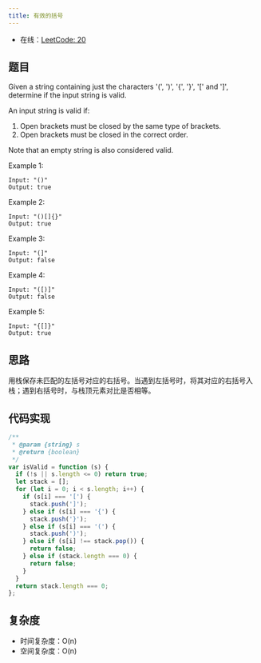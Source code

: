 ```yaml
---
title: 有效的括号
---
```


- 在线：[LeetCode: 20](https://leetcode.com/problems/valid-parentheses/)

## 题目

Given a string containing just the characters '(', ')', '{', '}', '[' and ']', determine if the input string is valid.

An input string is valid if:

1. Open brackets must be closed by the same type of brackets.
2. Open brackets must be closed in the correct order.

Note that an empty string is also considered valid.

Example 1:

```text
Input: "()"
Output: true
```

Example 2:

```text
Input: "()[]{}"
Output: true
```

Example 3:

```text
Input: "(]"
Output: false
```

Example 4:

```text
Input: "([)]"
Output: false
```

Example 5:

```text
Input: "{[]}"
Output: true
```

## 思路

用栈保存未匹配的左括号对应的右括号。当遇到左括号时，将其对应的右括号入栈；遇到右括号时，与栈顶元素对比是否相等。

## 代码实现

```js
/**
 * @param {string} s
 * @return {boolean}
 */
var isValid = function (s) {
  if (!s || s.length <= 0) return true;
  let stack = [];
  for (let i = 0; i < s.length; i++) {
    if (s[i] === '[') {
      stack.push(']');
    } else if (s[i] === '{') {
      stack.push('}');
    } else if (s[i] === '(') {
      stack.push(')');
    } else if (s[i] !== stack.pop()) {
      return false;
    } else if (stack.length === 0) {
      return false;
    }
  }
  return stack.length === 0;
};
```

## 复杂度

- 时间复杂度：O(n)
- 空间复杂度：O(n)
